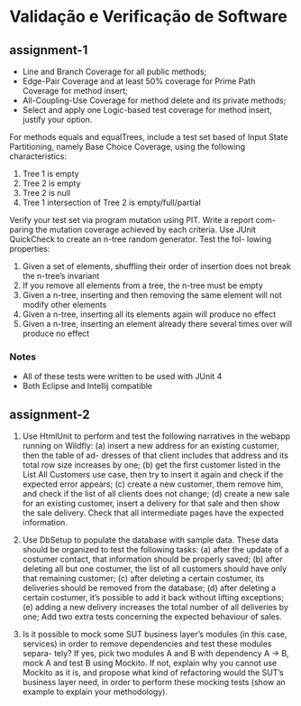 # Validação e Verificação de Software

## assignment-1

- Line and Branch Coverage for all public methods;
- Edge-Pair Coverage and at least 50% coverage for Prime Path Coverage for method insert;
- All-Coupling-Use Coverage for method delete and its private methods;
- Select and apply one Logic-based test coverage for method insert, justify your option.

For methods equals and equalTrees, include a test set based of Input State Partitioning, namely Base Choice Coverage, using the following characteristics:
1. Tree 1 is empty
2. Tree 2 is empty
3. Tree 2 is null
4. Tree 1 intersection of Tree 2 is empty/full/partial

Verify your test set via program mutation using PIT. Write a report com- paring the mutation coverage achieved by each criteria.
Use JUnit QuickCheck to create an n-tree random generator. Test the fol- lowing properties:
1. Given a set of elements, shuffling their order of insertion does not break the n-tree’s invariant
2. If you remove all elements from a tree, the n-tree must be empty
3. Given a n-tree, inserting and then removing the same element will not modify other elements
4. Given a n-tree, inserting all its elements again will produce no effect
5. Given a n-tree, inserting an element already there several times over will produce no effect

### Notes

- All of these tests were written to be used with JUnit 4
- Both Eclipse and Intellij compatible 

## assignment-2

1. Use HtmlUnit to perform and test the following narratives in the webapp running on Wildfly:
(a) insert a new address for an existing customer, then the table of ad- dresses of that client includes that address and its total row size increases by one;
(b) get the first customer listed in the List All Customers use case, then try to insert it again and check if the expected error appears;
(c) create a new customer, them remove him, and check if the list of all clients does not change;
(d) create a new sale for an existing customer, insert a delivery for that sale and then show the sale delivery. Check that all intermediate pages have the expected information.

2. Use DbSetup to populate the database with sample data. These data should be organized to test the following tasks:
(a) after the update of a costumer contact, that information should be properly saved;
(b) after deleting all but one costumer, the list of all customers should have only that remaining customer;
(c) after deleting a certain costumer, its deliveries should be removed from the database;
(d) after deleting a certain costumer, it’s possible to add it back without lifting exceptions;
(e) adding a new delivery increases the total number of all deliveries by one;
Add two extra tests concerning the expected behaviour of sales.

3. Is it possible to mock some SUT business layer’s modules (in this case, services) in order to remove dependencies and test these modules separa- tely? If yes, pick two modules A and B with dependency A → B, mock A and test B using Mockito. If not, explain why you cannot use Mockito as it is, and propose what kind of refactoring would the SUT’s business layer need, in order to perform these mocking tests (show an example to explain your methodology).
